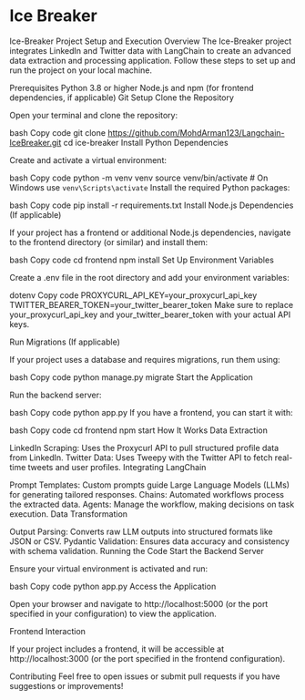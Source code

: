 # Ice Breaker

Ice-Breaker Project Setup and Execution
Overview
The Ice-Breaker project integrates LinkedIn and Twitter data with LangChain to create an advanced data extraction and processing application. Follow these steps to set up and run the project on your local machine.

Prerequisites
Python 3.8 or higher
Node.js and npm (for frontend dependencies, if applicable)
Git
Setup
Clone the Repository

Open your terminal and clone the repository:

bash
Copy code
git clone https://github.com/MohdArman123/Langchain-IceBreaker.git
cd ice-breaker
Install Python Dependencies

Create and activate a virtual environment:

bash
Copy code
python -m venv venv
source venv/bin/activate  # On Windows use `venv\Scripts\activate`
Install the required Python packages:

bash
Copy code
pip install -r requirements.txt
Install Node.js Dependencies (If applicable)

If your project has a frontend or additional Node.js dependencies, navigate to the frontend directory (or similar) and install them:

bash
Copy code
cd frontend
npm install
Set Up Environment Variables

Create a .env file in the root directory and add your environment variables:

dotenv
Copy code
PROXYCURL_API_KEY=your_proxycurl_api_key
TWITTER_BEARER_TOKEN=your_twitter_bearer_token
Make sure to replace your_proxycurl_api_key and your_twitter_bearer_token with your actual API keys.

Run Migrations (If applicable)

If your project uses a database and requires migrations, run them using:

bash
Copy code
python manage.py migrate
Start the Application

Run the backend server:

bash
Copy code
python app.py
If you have a frontend, you can start it with:

bash
Copy code
cd frontend
npm start
How It Works
Data Extraction

LinkedIn Scraping: Uses the Proxycurl API to pull structured profile data from LinkedIn.
Twitter Data: Uses Tweepy with the Twitter API to fetch real-time tweets and user profiles.
Integrating LangChain

Prompt Templates: Custom prompts guide Large Language Models (LLMs) for generating tailored responses.
Chains: Automated workflows process the extracted data.
Agents: Manage the workflow, making decisions on task execution.
Data Transformation

Output Parsing: Converts raw LLM outputs into structured formats like JSON or CSV.
Pydantic Validation: Ensures data accuracy and consistency with schema validation.
Running the Code
Start the Backend Server

Ensure your virtual environment is activated and run:

bash
Copy code
python app.py
Access the Application

Open your browser and navigate to http://localhost:5000 (or the port specified in your configuration) to view the application.

Frontend Interaction

If your project includes a frontend, it will be accessible at http://localhost:3000 (or the port specified in the frontend configuration).

Contributing
Feel free to open issues or submit pull requests if you have suggestions or improvements!
